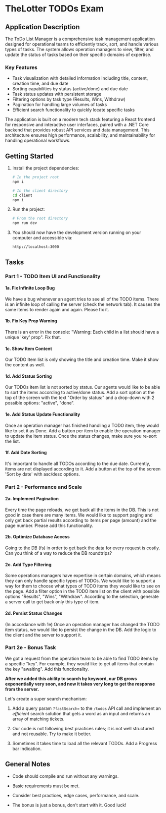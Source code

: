 # TheLotter TODOs Exam

## Application Description

The ToDo List Manager is a comprehensive task management application designed for operational teams to efficiently track, sort, and handle various types of tasks. The system allows operation managers to view, filter, and update the status of tasks based on their specific domains of expertise.

### Key Features

- Task visualization with detailed information including title, content, creation time, and due date
- Sorting capabilities by status (active/done) and due date
- Task status updates with persistent storage
- Filtering options by task type (Results, Wins, Withdraw)
- Pagination for handling large volumes of tasks
- Efficient search functionality to quickly locate specific tasks

The application is built on a modern tech stack featuring a React frontend for responsive and interactive user interfaces, paired with a .NET Core backend that provides robust API services and data management. This architecture ensures high performance, scalability, and maintainability for handling operational workflows.

## Getting Started

1. Install the project dependencies:

   ```bash
   # In the project root
   npm i

   # In the client directory
   cd client
   npm i
   ```

2. Run the project:

   ```bash
   # From the root directory
   npm run dev
   ```

3. You should now have the development version running on your computer and accessible via:
   ```
   http://localhost:3000
   ```

## Tasks

### Part 1 - TODO Item UI and Functionality

#### 1a. Fix Infinite Loop Bug

We have a bug whenever an agent tries to see all of the TODO items. There is an infinite loop of calling the server (check the network tab). It causes the same items to render again and again. Please fix it.

#### 1b. Fix Key Prop Warning

There is an error in the console: "Warning: Each child in a list should have a unique 'key' prop". Fix that.

#### 1c. Show Item Content

Our TODO Item list is only showing the title and creation time. Make it show the content as well.

#### 1d. Add Status Sorting

Our TODOs item list is not sorted by status. Our agents would like to be able to sort the items according to active/done status. Add a sort option at the top of the screen with the text "Order by status:" and a drop-down with 2 possible options: "active", "done".

#### 1e. Add Status Update Functionality

Once an operation manager has finished handling a TODO item, they would like to set it as Done. Add a button per item to enable the operation manager to update the item status. Once the status changes, make sure you re-sort the list.

#### 1f. Add Date Sorting

It's important to handle all TODOs according to the due date. Currently, items are not displayed according to it. Add a button at the top of the screen 'Sort by date' with asc/desc options.

### Part 2 - Performance and Scale

#### 2a. Implement Pagination

Every time the page reloads, we get back all the items in the DB. This is not good in case there are many items. We would like to support paging and only get back partial results according to items per page (amount) and the page number. Please add this functionality.

#### 2b. Optimize Database Access

Going to the DB (fs) in order to get back the data for every request is costly. Can you think of a way to reduce the DB roundtrips?

#### 2c. Add Type Filtering

Some operations managers have expertise in certain domains, which means they can only handle specific types of TODOs. We would like to support a way for them to choose what types of TODO items they would like to see on the page. Add a filter option in the TODO item list on the client with possible options "Results", "Wins", "Withdraw". According to the selection, generate a server call to get back only this type of item.

#### 2d. Persist Status Changes

(In accordance with 1e) Once an operation manager has changed the TODO item status, we would like to persist the change in the DB. Add the logic to the client and the server to support it.

### Part 2e - Bonus Task

We got a request from the operation team to be able to find TODO items by a specific "key". For example, they would like to get all items that contain the key "awaiting". Add this functionality.

**After we added this ability to search by keyword, our DB grows exponentially very soon, and now it takes very long to get the response from the server.**

Let's create a super search mechanism:

1. Add a query param `?fastSearch=` to the `/todos` API call and implement an _efficient_ search solution that gets a word as an input and returns an array of matching tickets.

2. Our code is not following best practices rules; it is not well structured and not reusable. Try to make it better.

3. Sometimes it takes time to load all the relevant TODOs. Add a Progress bar indication.

## General Notes

- Code should compile and run without any warnings.

- Basic requirements must be met.

- Consider best practices, edge cases, performance, and scale.

- The bonus is just a bonus, don't start with it. Good luck!
